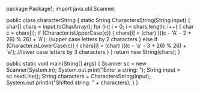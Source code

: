package Package1;
import java.util.Scanner;

public class characterString 
{
static String CharactersString(String input) 
{
   char[] chars = input.toCharArray(); 
   for (int i = 0; i < chars.length; i++) 
   {
	  char c = chars[i];
	  if (Character.isUpperCase(c)) 
	  {
		 chars[i] = (char) (((c - 'A' - 2 + 26) % 26) + 'A');  //upper case letters by 2 characters
	  } 
   else if (Character.isLowerCase(c)) 
   {
	   chars[i] = (char) (((c - 'a' - 3 + 26) % 26) + 'a');  //lower case letters by 3 characters
	   }
   }
    return new String(chars);
}

public static void main(String[] args)
{
     Scanner sc = new Scanner(System.in);
	 System.out.print("Enter a string: ");
	 String input = sc.nextLine();
	 String characters = CharactersString(input);
	 System.out.println("Shifted string: " + characters);
}
}
